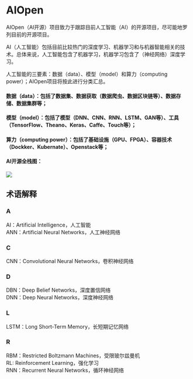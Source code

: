 # AIOpen

AIOpen（AI开源）项目致力于跟踪目前人工智能（AI）的开源项目，尽可能地罗列目前的开源项目。

AI（人工智能）包括目前比较热门的深度学习、机器学习和与机器智能相关的技术。总体来说，人工智能包含了机器学习，机器学习包含了（神经网络）深度学习。

人工智能的三要素：数据（data）、模型（model）和算力（computing power）；AIOpen项目将按此进行分类汇总。

#### 数据（data）：包括了数据集、数据获取（数据爬虫、数据区块链等）、数据存储、数据集群等；

#### 模型（model）：包括了模型（DNN、CNN、RNN、LSTM、GAN等）、工具（TensorFlow、Theano、Keras、Caffe、Touch等）；

#### 算力（computing power）：包括了基础设施（GPU、FPGA）、容器技术（Dockker、Kubernate）、Openstack等；

#### AI开源全栈图：</br>
![](https://github.com/jamess010/AIOpen/blob/master/pic/ai_all.png)


## 术语解释

### A

AI：Artificial Intelligence，人工智能</br>
ANN：Artificial Neural Networks，人工神经网络</br>

### C

CNN：Convolutional Neural Networks，卷积神经网络</br>

### D

DBN：Deep Belief Networks，深度置信网络</br>
DNN：Deep Neural Networks，深度神经网络</br>

### L

LSTM：Long Short-Term Memory，长短期记忆网络</br>

### R

RBM：Restricted Boltzmann Machines，受限玻尔兹曼机</br>
RL: Reinforcement Learning，强化学习</br>
RNN：Recurrent Neural Networks，循环神经网络</br>




